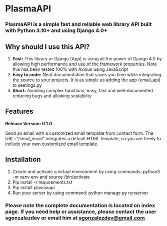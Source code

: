 # PlasmaAPI

### PlasmaAPI is a simple fast and reliable web library API built with Python 3.10+ and using Django 4.0+ 

## Why should I use this API? 

1. **Fast:** This library or Django (App) is using all the power of Django 4.0 by allowing high performance and use of the framework properties. Note this has been tested 100% with Axious using JavaScript   
2. **Easy to code:** Neat documentation that saves you time while integrating the source to your projects. It is as simple as adding the app (email_api) to seetings.py 
3. **Short:** Avoiding complex functions, easy, fast and well-documented reducing bugs and allowing scalability 

## Features 

**Release Version: 0.1.0**

Send an email with a customized email template from contact form.  The URL=“/send_email”
integrates a default HTML template, so you are freely to include your own customized email template.  


## Installation

 1. Create and activate a virtual environment by using commands: python3 -m venv env and source /bin/activate 
 2. Pip install -r requirements.txt 
 3. Pip install plasmaapi
 4. Run your server by using command: python manage.py runserver 

### Please note the complete documentation is located on index page. If you need help or assistance, please contact the user sgonzalezdev or email him at sgonzalezdev@gmail.com 
